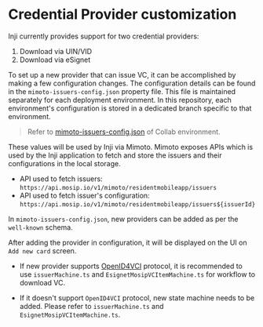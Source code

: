 # Credential Provider customization

Inji currently provides support for two credential providers:

1. Download via UIN/VID
2. Download via eSignet

To set up a new provider that can issue VC, it can be accomplished by making a few configuration changes. The configuration details can be found in the `mimoto-issuers-config.json` property file. This file is maintained separately for each deployment environment. In this repository, each environment's configuration is stored in a dedicated branch specific to that environment.

> Refer to [mimoto-issuers-config.json](https://github.com/mosip/mosip-config/blob/collab/mimoto-issuers-config.json) of Collab environment.

These values will be used by Inji via Mimoto. Mimoto exposes APIs which is used by the Inji application to fetch and store the issuers and their configurations in the local storage.

* API used to fetch issuers: `https://api.mosip.io/v1/mimoto/residentmobileapp/issuers`
* API used to fetch issuer's configuration: `https://api.mosip.io/v1/mimoto/residentmobileapp/issuers${issuerId}`

In `mimoto-issuers-config.json`, new providers can be added as per the `well-known` schema.

After adding the provider in configuration, it will be displayed on the UI on `Add new card` screen.

* If new provider supports [OpenID4VCI](https://openid.net/specs/openid-4-verifiable-credential-issuance-1_0.html) protocol, it is recommended to use `issuerMachine.ts` and `EsignetMosipVCItemMachine.ts` for workflow to download VC.
  
* If it doesn't support `OpenID4VCI` protocol, new state machine needs to be added. Please refer to `issuerMachine.ts` and `EsignetMosipVCItemMachine.ts`.
